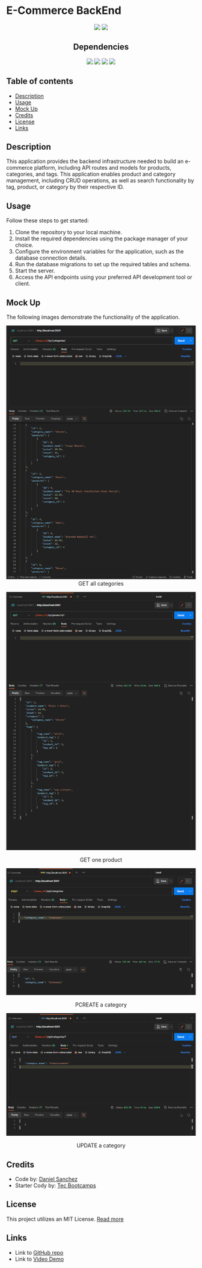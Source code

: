 # E-Commerce BackEnd <!-- omit in toc -->

<div align="center">
<img src="https://img.shields.io/badge/License-MIT-blue"></img>
<img src="https://img.shields.io/github/repo-size/Morkendi/E-Commerce?color=green&label=Repo%20Size"></img>
</div>

<div align="center"> <h2>Dependencies </h2> </div>

<div align="center"> 
 <img src="https://img.shields.io/badge/-dotenv-red"><img>
 <img src="https://img.shields.io/badge/-Express-blue"><img>
 <img src="https://img.shields.io/badge/-mysql2-orange"><img>
 <img src="https://img.shields.io/badge/-sequelize-brightgreen"><img>
 </div>

## Table of contents <!-- omit in toc -->

- [Description](#description)
- [Usage](#usage)
- [Mock Up](#mock-up)
- [Credits](#credits)
- [License](#license)
- [Links](#links)

## Description
This application provides the backend infrastructure needed to build an e-commerce platform, including API routes and models for products, categories, and tags.
This application enables product and category management, including CRUD operations, as well as search functionality by tag, product, or category by their respective ID.

## Usage
Follow these steps to get started:
1. Clone the repository to your local machine.
2. Install the required dependencies using the package manager of your choice.
3. Configure the environment variables for the application, such as the database connection details.
4. Run the database migrations to set up the required tables and schema.
5. Start the server.
6. Access the API endpoints using your preferred API development tool or client.

## Mock Up
The following images demonstrate the functionality of the application.
<div align="center">
<img src="./assets/images/GET%20All.png" alt="GET all categories"></img>
    <figcaption>GET all categories</figcaption>

<img src="./assets/images/GET%20One.png"></img>
    <figcaption>GET one product</figcaption>

<img src="./assets/images/POST.png"></img>
    <figcaption>PCREATE a category</figcaption>

<img src="./assets/images/PUT.png"></img>
    <figcaption>UPDATE a category</figcaption>
</div>

## Credits
- Code by: [Daniel Sanchez](https://github.com/Morkendi)
- Starter Cody by: [Tec Bootcamps](https://github.com/coding-boot-camp/fantastic-umbrella)

## License

This project utilizes an MIT License. [Read more](https://choosealicense.com/licenses/mit/)

## Links
- Link to [GitHub repo](https://github.com/Morkendi/E-Commerce)
- Link to [Video Demo](https://drive.google.com/file/d/16yIotjda0piJeOLjotEuD0n-okhwQqGG/view?usp=sharing)